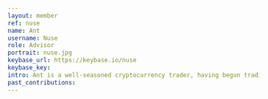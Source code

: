 ```yaml
---
layout: member
ref: nuse
name: Ant
username: Nuse
role: Advisor
portrait: nuse.jpg
keybase_url: https://keybase.io/nuse
keybase_key:
intro: Ant is a well-seasoned cryptocurrency trader, having begun trading in 2013. Veil draws upon his talent for trading demonstrated by the results of his short-term and mid-term investment strategies. Through his success in speculative mining and accuracy in technical analysis, Ant has become quite the influential leader in the crypto mining sphere.
past_contributions:
---
```

